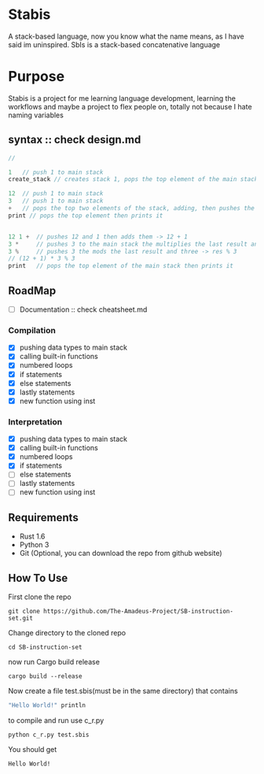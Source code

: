 # Stabis
A stack-based language, now you know what the name means, as I have said im uninspired.
SbIs is a stack-based concatenative language

# Purpose
Stabis is a project for me learning language 
development, learning the workflows and maybe a project to flex people on, totally not because I hate naming variables


## syntax :: check design.md
```rust
//

1   // push 1 to main stack
create_stack // creates stack 1, pops the top element of the main stack

12  // push 1 to main stack
3   // push 1 to main stack
+   // pops the top two elements of the stack, adding, then pushes the result back
print // pops the top element then prints it


12 1 +  // pushes 12 and 1 then adds them -> 12 + 1
3 *     // pushes 3 to the main stack the multiplies the last result and three -> res * 3
3 %     // pushes 3 the mods the last result and three -> res % 3
// (12 + 1) * 3 % 3
print   // pops the top element of the main stack then prints it
```

## RoadMap
- [ ] Documentation :: check cheatsheet.md
### Compilation
- [x] pushing data types to main stack 
- [x] calling built-in functions
- [x] numbered loops 
- [x] if statements
- [x] else statements 
- [x] lastly statements
- [x] new function using inst 

### Interpretation
- [x] pushing data types to main stack 
- [x] calling built-in functions
- [x] numbered loops 
- [x] if statements
- [ ] else statements
- [ ] lastly statements
- [ ] new function using inst

## Requirements
- Rust 1.6
- Python 3
- Git (Optional, you can download the repo from github website)

## How To Use
First clone the repo
```commandline
git clone https://github.com/The-Amadeus-Project/SB-instruction-set.git
```

Change directory to the cloned repo
```
cd SB-instruction-set
```

now run Cargo build release
```commandline
cargo build --release
```

Now create a file test.sbis(must be in the same directory) that contains
```rust
"Hello World!" println
```

to compile and run use c_r.py
```commandline
python c_r.py test.sbis
```

You should get
```commandline
Hello World!
```
